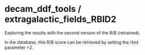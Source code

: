 # decam_ddf_tools / extragalactic_fields_RBID2

Exploring the results with the second version of the R/B (retrained).

In the database, this R/B score can be retrieved by setting the rbid parameter =2.
